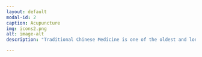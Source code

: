 ```yaml
---
layout: default
modal-id: 2
caption: Acupuncture
img: icons2.png
alt: image-alt
description: "Traditional Chinese Medicine is one of the oldest and longest-standing health care systems in the world. Acupuncture has been used to prevent and treat various health conditions for over 2,500 years.<br><br>Acupuncture is used to promote and restore the balance of energy, also called qi (pronounced “chee”), in the body. Acupuncturists insert hair-thin needles at specific locations. Based on where the needles are placed, acupuncturists are able to move any energy that is blocked, boost energy levels that are low, and promote overall well-being.<br><br>Acupuncture can help with multiple conditions including: anxiety, depression, stress, digestive issues, respiratory issues, allergies, hormone imbalances, women's health, infertility, migraines, acute or chronic pain, and more!<br><br><br><br>Check out our different TCM treatment modalities <a href='/services' style='color: #6a8e90;'>here</a>."

---
```

